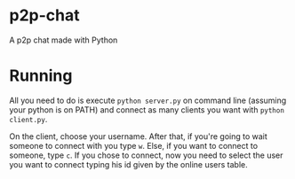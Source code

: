 # p2p-chat
A p2p chat made with Python

# Running

All you need to do is execute `python server.py` on command line (assuming your python is on PATH) and connect as many clients you want with `python client.py`. 

On the client, choose your username. After that, if you're going to wait someone to connect with you type `w`. Else, if you want to connect to someone, type `c`. If you chose to connect, now you need to select the user you want to connect typing his id given by the online users table.
